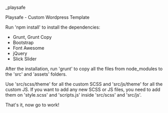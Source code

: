 _playsafe

Playsafe - Custom Wordpress Template

Run 'npm install' to install the dependencies:

  - Grunt, Grunt Copy
  - Bootstrap
  - Font Awesome
  - jQuery
  - Slick Slider

After the installation, run 'grunt' to copy all the files from node_modules to the 'src' and 'assets' folders.

Use 'src/scss/theme' for all the custom SCSS and 'src/js/theme' for all the custom JS.
If you want to add any new SCSS or JS files, you need to add them on 'style.scss' and 'scripts.js' inside 'src/scss' and 'src/js'.

That's it, now go to work!
